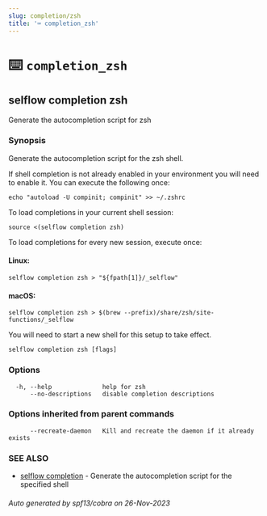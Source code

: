```yaml
---
slug: completion/zsh
title: '⌨ completion_zsh'
---
```


# ⌨️ `completion_zsh`

## selflow completion zsh

Generate the autocompletion script for zsh

### Synopsis

Generate the autocompletion script for the zsh shell.

If shell completion is not already enabled in your environment you will need
to enable it. You can execute the following once:

    echo "autoload -U compinit; compinit" >> ~/.zshrc

To load completions in your current shell session:

    source <(selflow completion zsh)

To load completions for every new session, execute once:

#### Linux:

    selflow completion zsh > "${fpath[1]}/_selflow"

#### macOS:

    selflow completion zsh > $(brew --prefix)/share/zsh/site-functions/_selflow

You will need to start a new shell for this setup to take effect.

```
selflow completion zsh [flags]
```

### Options

```
  -h, --help              help for zsh
      --no-descriptions   disable completion descriptions
```

### Options inherited from parent commands

```
      --recreate-daemon   Kill and recreate the daemon if it already exists
```

### SEE ALSO

- [selflow completion](selflow_completion.md) - Generate the autocompletion script for the specified shell

###### Auto generated by spf13/cobra on 26-Nov-2023
